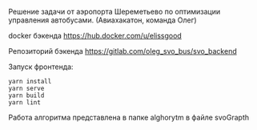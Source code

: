 Решение задачи от аэропорта Шереметьево по оптимизации управления автобусами. (Авиахакатон, команда Олег)


docker бэкенда
https://hub.docker.com/u/elissgood


Репозиторий бэкенда
https://gitlab.com/oleg_svo_bus/svo_backend

Запуск фронтенда:
```
yarn install
yarn serve
yarn build
yarn lint
```

Работа алгоритма представлена в папке alghorytm в файле svoGrapth
